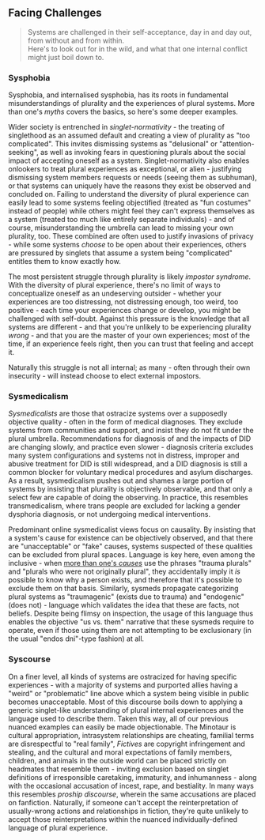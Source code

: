 ## Facing Challenges

> Systems are challenged in their self-acceptance, day in and day out, from without and from within.<br/>
> Here's to look out for in the wild, and what that one internal conflict might just boil down to.

### Sysphobia

Sysphobia, and internalised sysphobia, has its roots in fundamental misunderstandings of plurality and the experiences of plural systems.
More than one's *myths* covers the basics, so here's some deeper examples.

Wider society is entrenched in _singlet-normativity_ - the treating of singlethood as an assumed default and creating a view of plurality as "too complicated". This invites dismissing systems as "delusional" or "attention-seeking", as well as invoking fears in questioning plurals about the social impact of accepting oneself as a system.
Singlet-normativity also enables onlookers to treat plural experiences as exceptional, or alien - justifying dismissing system members requests or needs (seeing them as subhuman), or that systems can uniquely have the reasons they exist be observed and concluded on.
Failing to understand the diversity of plural experience can easily lead to some systems feeling objectified (treated as "fun costumes" instead of people) while others might feel they can't express themselves as a system (treated too much like entirely separate individuals) - and of course, misunderstanding the umbrella can lead to missing your own plurality, too.
These combined are often used to justify invasions of privacy - while some systems _choose_ to be open about their experiences, others are pressured by singlets that assume a system being "complicated" entitles them to know exactly how.

The most persistent struggle through plurality is likely _impostor syndrome_.
With the diversity of plural experience, there's no limit of ways to conceptualize oneself as an undeserving outsider - whether your experiences are too distressing, not distressing enough, too weird, too positive - each time your experiences change or develop, you might be challenged with self-doubt.
Against this pressure is the knowledge that all systems are different - and that you're unlikely to be experiencing plurality _wrong_ - and that you are the master of your own experiences; most of the time, if an experience feels right, then you can trust that feeling and accept it.

Naturally this struggle is not all internal; as many - often through their own insecurity - will instead choose to elect external impostors.

### Sysmedicalism

_Sysmedicalists_ are those that ostracize systems over a supposedly objective quality - often in the form of medical diagnoses. They exclude systems from communities and support, and insist they do not fit under the plural umbrella.
Recommendations for diagnosis of and the impacts of DID are changing slowly, and practice even slower - diagnosis criteria excludes many system configurations and systems not in distress, improper and abusive treatment for DID is still widespread, and a DID diagnosis is still a common blocker for voluntary medical procedures and asylum discharges.
As a result, sysmedicalism pushes out and shames a large portion of systems by insisting that plurality is objectively observable, and that only a select few are capable of doing the observing.
In practice, this resembles transmedicalism, where trans people are excluded for lacking a gender dysphoria diagnosis, or not undergoing medical interventions.

Predominant online sysmedicalist views focus on causality. By insisting that a system's cause for existence can be objectively observed, and that there are "unacceptable" or "fake" causes, systems suspected of these qualities can be excluded from plural spaces.
Language is key here, even among the inclusive - when [more than one's _causes_](https://morethanone.info/#causes) use the phrases "trauma plurals" and "plurals who were not originally plural", they accidentally imply it _is_ possible to know why a person exists, and therefore that it's possible to exclude them on that basis.
Similarly, sysmeds propagate categorizing plural systems as "traumagenic" (exists due to trauma) and "endogenic" (does not) - language which validates the idea that these are facts, not beliefs. Despite being flimsy on inspection, the usage of this language thus enables the objective "us vs. them" narrative that these sysmeds require to operate, even if those using them are not attempting to be exclusionary (in the usual "endos dni"-type fashion) at all.

### Syscourse

On a finer level, all kinds of systems are ostracized for having specific experiences - with a majority of systems and purported allies having a "weird" or "problematic" line above which a system being visible in public becomes unacceptable.
Most of this discourse boils down to applying a generic singlet-like understanding of plural internal experiences and the language used to describe them.
Taken this way, all of our previous nuanced examples can easily be made objectionable. The Minotaur is cultural appropriation, intrasystem relationships are cheating, familial terms are disrespectful to "real family", _Fictives_ are copyright infringement and stealing, and the cultural and moral expectations of family members, children, and animals in the outside world can be placed strictly on headmates that resemble them - inviting exclusion based on singlet definitions of irresponsible caretaking, immaturity, and inhumanness - along with the occasional accusation of incest, rape, and bestiality.
In many ways this resembles _proship discourse_, wherein the same accusations are placed on fanfiction. Naturally, if someone can't accept the reinterpretation of usually-wrong actions and relationships in fiction, they're quite unlikely to accept those reinterpretations within the nuanced individually-defined language of plural experience.